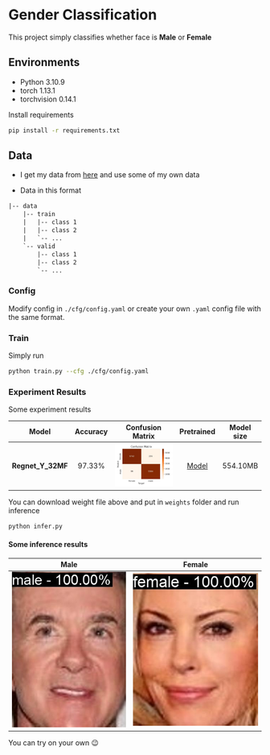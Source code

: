 # Gender Classification

This project simply classifies whether face is **Male** or **Female**

## Environments

- Python 3.10.9
- torch 1.13.1
- torchvision 0.14.1

Install requirements

``` bash
pip install -r requirements.txt
```

## Data

- I get my data from [here](https://www.kaggle.com/datasets/cashutosh/gender-classification-dataset) and use some of my own data

- Data in this format

``` files
|-- data
    |-- train
    |   |-- class 1
    |   |-- class 2
    |   `-- ...
    `-- valid
        |-- class 1
        |-- class 2
        `-- ...
```

### Config

Modify config in `./cfg/config.yaml` or create your own `.yaml` config file with the same format.

### Train

Simply run 

``` bash
python train.py --cfg ./cfg/config.yaml
```

### Experiment Results

Some experiment results

| Model | Accuracy | Confusion Matrix | Pretrained | Model size |
| --- | :---: | :---: | :---: | :---: |
| **Regnet_Y_32MF** | 97.33% | ![CM1](./assets/regnety32gf_confusion_matrix.jpg "CM1 Image") | [Model](https://drive.google.com/file/d/1t7O0AZeKVIdLMMYIyGNnZm4D6py1YXjD/view?usp=share_link) | 554.10MB |

You can download weight file above and put in `weights` folder and run inference

``` bash
python infer.py
```

#### Some inference results

| Male | Female | 
| :---: | :---: |
| ![Male](./assets/male.jpg "Male Image") | ![Female](./assets/female.jpg "Female Image") |

You can try on your own :wink: